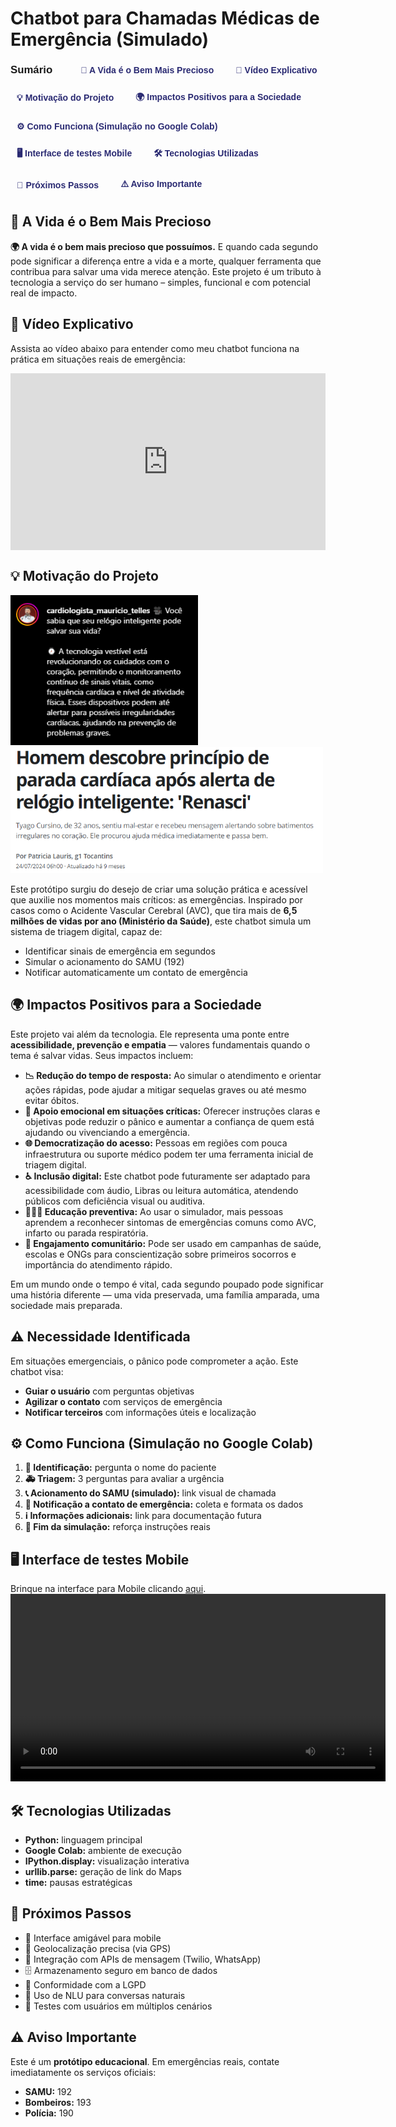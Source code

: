 <h1>Chatbot para Chamadas Médicas de Emergência (Simulado)</h1>

<!-- Sumário -->
<div style="display:flex; gap:15px; flex-wrap: wrap; align-items:center; font-family: Arial, sans-serif; margin-bottom:20px;">
  <div style="font-weight:bold; font-size:1.2em; margin-right:20px;">Sumário</div>
  <a href="#vida-e-precioso" style="text-decoration:none; color:#2a2a72; font-weight:600; padding:5px 10px; border-radius:5px;">💖 A Vida é o Bem Mais Precioso</a>
  <a href="#video-explicativo" style="text-decoration:none; color:#2a2a72; font-weight:600; padding:5px 10px; border-radius:5px;">🎥 Vídeo Explicativo</a>
  <a href="#motivacao" style="text-decoration:none; color:#2a2a72; font-weight:600; padding:5px 10px; border-radius:5px;">💡 Motivação do Projeto</a>
  <a href="#impactos-sociedade" style="text-decoration:none; color:#2a2a72; font-weight:600; padding:5px 10px; border-radius:5px;">🌍 Impactos Positivos para a Sociedade</a>
  <a href="#como-funciona" style="text-decoration:none; color:#2a2a72; font-weight:600; padding:5px 10px; border-radius:5px;">⚙️ Como Funciona (Simulação no Google Colab)</a>
  <a href="#como-funciona" style="text-decoration:none; color:#2a2a72; font-weight:600; padding:5px 10px; border-radius:5px;">🖥️ Interface de testes Mobile</a>
  <a href="#tecnologias" style="text-decoration:none; color:#2a2a72; font-weight:600; padding:5px 10px; border-radius:5px;">🛠️ Tecnologias Utilizadas</a>
  <a href="#proximos-passos" style="text-decoration:none; color:#2a2a72; font-weight:600; padding:5px 10px; border-radius:5px;">🚀 Próximos Passos</a>
  <a href="#aviso-importante" style="text-decoration:none; color:#2a2a72; font-weight:600; padding:5px 10px; border-radius:5px;">⚠️ Aviso Importante</a>
</div>

<h2 id="vida-e-precioso">💖 A Vida é o Bem Mais Precioso</h2>
  <p><strong>🌍 A vida é o bem mais precioso que possuímos.</strong> E quando cada segundo pode significar a diferença entre a vida e a morte, qualquer ferramenta que contribua para salvar uma vida merece atenção. Este projeto é um tributo à tecnologia a serviço do ser humano – simples, funcional e com potencial real de impacto.</p>

<div class="section">
<h2 id="video-explicativo">🎥 Vídeo Explicativo</h2>
  <p>Assista ao vídeo abaixo para entender como meu chatbot funciona na prática em situações reais de emergência:</p>
  <div style="position: relative; padding-bottom: 56.25%; height: 0; overflow: hidden; max-width: 100%;">
    <iframe src="https://www.youtube.com/embed/SEU_VIDEO_ID" 
            frameborder="0" 
            allow="accelerometer; autoplay; clipboard-write; encrypted-media; gyroscope; picture-in-picture" 
            allowfullscreen 
            style="position: absolute; top:0; left: 0; width: 100%; height: 100%;">
    </iframe>
  </div>
</div>

  <div class="section">
   <h2 id="motivacao">💡 Motivação do Projeto</h2>
    <img src="image1.PNG" alt="Descrição da Imagem" width="300" /> 
    <img src="image2.PNG" alt="Descrição da Imagem" width="500" />
    <p>Este protótipo surgiu do desejo de criar uma solução prática e acessível que auxilie nos momentos mais críticos: as emergências. Inspirado por casos como o Acidente Vascular Cerebral (AVC), que tira mais de <strong>6,5 milhões de vidas por ano (Ministério da Saúde)</strong>, este chatbot simula um sistema de triagem digital, capaz de:</p>
    <ul>
      <li>Identificar sinais de emergência em segundos</li>
      <li>Simular o acionamento do SAMU (192)</li>
      <li>Notificar automaticamente um contato de emergência</li>
    </ul>
  </div>

  <div class="section">
<h2 id="impactos-sociedade">🌍 Impactos Positivos para a Sociedade</h2>
  <p>Este projeto vai além da tecnologia. Ele representa uma ponte entre <strong>acessibilidade, prevenção e empatia</strong> — valores fundamentais quando o tema é salvar vidas. Seus impactos incluem:</p>
  <ul>
    <li><strong>📉 Redução do tempo de resposta:</strong> Ao simular o atendimento e orientar ações rápidas, pode ajudar a mitigar sequelas graves ou até mesmo evitar óbitos.</li>
    <li><strong>🧘 Apoio emocional em situações críticas:</strong> Oferecer instruções claras e objetivas pode reduzir o pânico e aumentar a confiança de quem está ajudando ou vivenciando a emergência.</li>
    <li><strong>🌐 Democratização do acesso:</strong> Pessoas em regiões com pouca infraestrutura ou suporte médico podem ter uma ferramenta inicial de triagem digital.</li>
    <li><strong>♿ Inclusão digital:</strong> Este chatbot pode futuramente ser adaptado para acessibilidade com áudio, Libras ou leitura automática, atendendo públicos com deficiência visual ou auditiva.</li>
    <li><strong>👨‍👩‍👧 Educação preventiva:</strong> Ao usar o simulador, mais pessoas aprendem a reconhecer sintomas de emergências comuns como AVC, infarto ou parada respiratória.</li>
    <li><strong>🤝 Engajamento comunitário:</strong> Pode ser usado em campanhas de saúde, escolas e ONGs para conscientização sobre primeiros socorros e importância do atendimento rápido.</li>
  </ul>
  <p>Em um mundo onde o tempo é vital, cada segundo poupado pode significar uma história diferente — uma vida preservada, uma família amparada, uma sociedade mais preparada.</p>
</div>

  <div class="section">
    <h2>⚠️ Necessidade Identificada</h2>
    <p>Em situações emergenciais, o pânico pode comprometer a ação. Este chatbot visa:</p>
    <ul>
      <li><strong>Guiar o usuário</strong> com perguntas objetivas</li>
      <li><strong>Agilizar o contato</strong> com serviços de emergência</li>
      <li><strong>Notificar terceiros</strong> com informações úteis e localização</li>
    </ul>
  </div>

  <div class="section">
  <h2 id="como-funciona">⚙️ Como Funciona (Simulação no Google Colab)</h2>
    <ol>
      <li><strong>👤 Identificação:</strong> pergunta o nome do paciente</li>
      <li><strong>🚑 Triagem:</strong> 3 perguntas para avaliar a urgência</li>
      <li><strong>📞 Acionamento do SAMU (simulado):</strong> link visual de chamada</li>
      <li><strong>🔔 Notificação a contato de emergência:</strong> coleta e formata os dados</li>
      <li><strong>ℹ️ Informações adicionais:</strong> link para documentação futura</li>
      <li><strong>🏁 Fim da simulação:</strong> reforça instruções reais</li>
    </ol>
  </div>

  <h2 id="tecnologias">🖥️ Interface de testes Mobile</h2>

Brinque na interface para Mobile clicando [aqui](https://g.co/gemini/share/1f1ed96a45fc).
<video width="600" controls>
  <source src="interface_mobile.mp4" type="video/quicktime">
  Seu navegador não suporta vídeo em formato .mov.
</video>

  <div class="section">
   <h2 id="tecnologias">🛠️ Tecnologias Utilizadas</h2>
    <ul>
      <li><strong>Python:</strong> linguagem principal</li>
      <li><strong>Google Colab:</strong> ambiente de execução</li>
      <li><strong>IPython.display:</strong> visualização interativa</li>
      <li><strong>urllib.parse:</strong> geração de link do Maps</li>
      <li><strong>time:</strong> pausas estratégicas</li>
    </ul>
  </div>

  <div class="section">
    <h2 id="proximos-passos">🚀 Próximos Passos</h2>
    <ul>
      <li>📱 Interface amigável para mobile</li>
      <li>📍 Geolocalização precisa (via GPS)</li>
      <li>💬 Integração com APIs de mensagem (Twilio, WhatsApp)</li>
      <li>🗄️ Armazenamento seguro em banco de dados</li>
      <li>🔐 Conformidade com a LGPD</li>
      <li>🧠 Uso de NLU para conversas naturais</li>
      <li>🧪 Testes com usuários em múltiplos cenários</li>
    </ul>
  </div>

  <div class="section important">
    <h2 id="aviso-importante">⚠️ Aviso Importante</h2>
    <p>Este é um <strong>protótipo educacional</strong>. Em emergências reais, contate imediatamente os serviços oficiais:</p>
    <ul>
      <li><strong>SAMU:</strong> 192</li>
      <li><strong>Bombeiros:</strong> 193</li>
      <li><strong>Polícia:</strong> 190</li>
    </ul>
  </div>

  </body>
</html>
